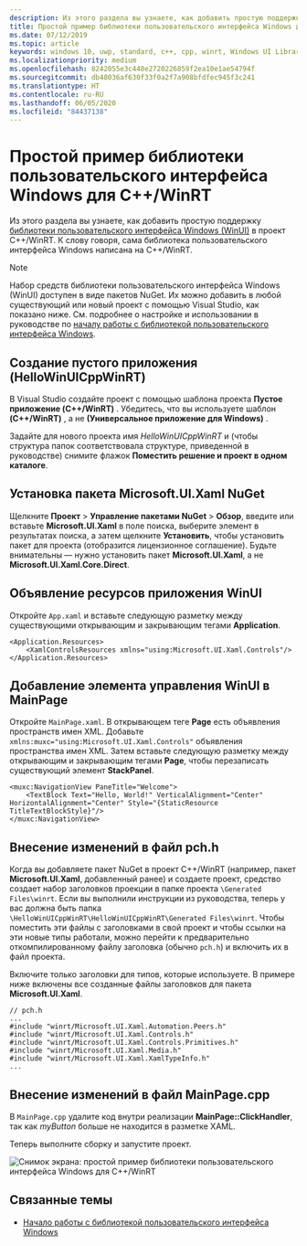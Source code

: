 ```yaml
---
description: Из этого раздела вы узнаете, как добавить простую поддержку WinUI в проект C++/WinRT.
title: Простой пример библиотеки пользовательского интерфейса Windows для C++/WinRT
ms.date: 07/12/2019
ms.topic: article
keywords: windows 10, uwp, standard, c++, cpp, winrt, Windows UI Library, WinUI
ms.localizationpriority: medium
ms.openlocfilehash: 8242055e3c448e2720226859f2ea10e1ae54794f
ms.sourcegitcommit: db48036af630f33f0a2f7a908bfdfec945f3c241
ms.translationtype: HT
ms.contentlocale: ru-RU
ms.lasthandoff: 06/05/2020
ms.locfileid: "84437138"
---
```

# <a name="a-simple-cwinrt-windows-ui-library-example"></a>Простой пример библиотеки пользовательского интерфейса Windows для C++/WinRT

Из этого раздела вы узнаете, как добавить простую поддержку [библиотеки пользовательского интерфейса Windows (WinUI)](https://github.com/Microsoft/microsoft-ui-xaml) в проект C++/WinRT. К слову говоря, сама библиотека пользовательского интерфейса Windows написана на C++/WinRT.

> [!NOTE]
> Набор средств библиотеки пользовательского интерфейса Windows (WinUI) доступен в виде пакетов NuGet. Их можно добавить в любой существующий или новый проект с помощью Visual Studio, как показано ниже. См. подробнее о настройке и использовании в руководстве по [началу работы с библиотекой пользовательского интерфейса Windows](/uwp/toolkits/winui/getting-started).

## <a name="create-a-blank-app-hellowinuicppwinrt"></a>Создание пустого приложения (HelloWinUICppWinRT)

В Visual Studio создайте проект с помощью шаблона проекта **Пустое приложение (C++/WinRT)** . Убедитесь, что вы используете шаблон **(C++/WinRT)** , а не **(Универсальное приложение для Windows)** .

Задайте для нового проекта имя *HelloWinUICppWinRT* и (чтобы структура папок соответствовала структуре, приведенной в руководстве) снимите флажок **Поместить решение и проект в одном каталоге**.

## <a name="install-the-microsoftuixaml-nuget-package"></a>Установка пакета Microsoft.UI.Xaml NuGet

Щелкните **Проект** \> **Управление пакетами NuGet** \> **Обзор**, введите или вставьте **Microsoft.UI.Xaml** в поле поиска, выберите элемент в результатах поиска, а затем щелкните **Установить**, чтобы установить пакет для проекта (отобразится лицензионное соглашение). Будьте внимательны — нужно установить пакет **Microsoft.UI.Xaml**, а не **Microsoft.UI.Xaml.Core.Direct**.

## <a name="declare-winui-application-resources"></a>Объявление ресурсов приложения WinUI

Откройте `App.xaml` и вставьте следующую разметку между существующими открывающим и закрывающим тегами **Application**.

```xaml
<Application.Resources>
    <XamlControlsResources xmlns="using:Microsoft.UI.Xaml.Controls"/>
</Application.Resources>
```

## <a name="add-a-winui-control-to-mainpage"></a>Добавление элемента управления WinUI в MainPage

Откройте `MainPage.xaml`. В открывающем теге **Page** есть объявления пространств имен XML. Добавьте `xmlns:muxc="using:Microsoft.UI.Xaml.Controls"` объявления пространства имен XML. Затем вставьте следующую разметку между открывающим и закрывающим тегами **Page**, чтобы перезаписать существующий элемент **StackPanel**.

```xaml
<muxc:NavigationView PaneTitle="Welcome">
    <TextBlock Text="Hello, World!" VerticalAlignment="Center" HorizontalAlignment="Center" Style="{StaticResource TitleTextBlockStyle}"/>
</muxc:NavigationView>
```

## <a name="edit-pchh-as-necessary"></a>Внесение изменений в файл pch.h

Когда вы добавляете пакет NuGet в проект C++/WinRT (например, пакет **Microsoft.UI.Xaml**, добавленный ранее) и создаете проект, средство создает набор заголовков проекции в папке проекта `\Generated Files\winrt`. Если вы выполнили инструкции из руководства, теперь у вас должна быть папка `\HelloWinUICppWinRT\HelloWinUICppWinRT\Generated Files\winrt`. Чтобы поместить эти файлы с заголовками в свой проект и чтобы ссылки на эти новые типы работали, можно перейти к предварительно откомпилированному файлу заголовка (обычно `pch.h`) и включить их в файл проекта.

Включите только заголовки для типов, которые используете. В примере ниже включены все созданные файлы заголовков для пакета **Microsoft.UI.Xaml**.

```cppwinrt
// pch.h
...
#include "winrt/Microsoft.UI.Xaml.Automation.Peers.h"
#include "winrt/Microsoft.UI.Xaml.Controls.h"
#include "winrt/Microsoft.UI.Xaml.Controls.Primitives.h"
#include "winrt/Microsoft.UI.Xaml.Media.h"
#include "winrt/Microsoft.UI.Xaml.XamlTypeInfo.h"
...
```

## <a name="edit-mainpagecpp"></a>Внесение изменений в файл MainPage.cpp

В `MainPage.cpp` удалите код внутри реализации **MainPage::ClickHandler**, так как *myButton* больше не находится в разметке XAML.

Теперь выполните сборку и запустите проект.

![Снимок экрана: простой пример библиотеки пользовательского интерфейса Windows для C++/WinRT](images/winui.png)

## <a name="related-topics"></a>Связанные темы
* [Начало работы с библиотекой пользовательского интерфейса Windows](/uwp/toolkits/winui/getting-started)